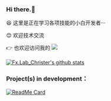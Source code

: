 ###    Hi there.👋</br>
  😆 这里是正在学习各项技能的小白开发者···</br>
  
  😊 欢迎技术交流 </br>
  
  👉 也欢迎访问我的    [![](https://shields.io/badge/Blog-Welcome!-9cf?logo=stellar&style=flat-square)](tinystarovo.gitee.io)</br></br>
  [![Fx.Lab_Christer's github stats](https://github-readme-stats.vercel.app/api?username=FreeXMelody&show_icons=true&theme=vue)](https://github.com/FreeXMelody/github-readme-stats)

### Project(s) in development：
[![ReadMe Card](https://github-readme-stats.vercel.app/api/pin/?username=FreeXMelody&repo=RapidController&theme=vue)](https://github.com/FreeXMelody/RapidController)

